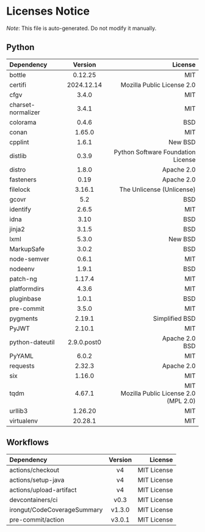 # Licenses Notice
*Note*: This file is auto-generated. Do not modify it manually.
## Python
| Dependency | Version | License |
|:-----------|:-------:|--------:|
|bottle|0.12.25|MIT|
|certifi|2024.12.14|Mozilla Public License 2.0|
|cfgv|3.4.0|MIT|
|charset-normalizer|3.4.1|MIT|
|colorama|0.4.6|BSD|
|conan|1.65.0|MIT|
|cpplint|1.6.1|New BSD|
|distlib|0.3.9|Python Software Foundation License|
|distro|1.8.0|Apache 2.0|
|fasteners|0.19|Apache 2.0|
|filelock|3.16.1|The Unlicense (Unlicense)|
|gcovr|5.2|BSD|
|identify|2.6.5|MIT|
|idna|3.10|BSD|
|jinja2|3.1.5|BSD|
|lxml|5.3.0|New BSD|
|MarkupSafe|3.0.2|BSD|
|node-semver|0.6.1|MIT|
|nodeenv|1.9.1|BSD|
|patch-ng|1.17.4|MIT|
|platformdirs|4.3.6|MIT|
|pluginbase|1.0.1|BSD|
|pre-commit|3.5.0|MIT|
|pygments|2.19.1|Simplified BSD|
|PyJWT|2.10.1|MIT|
|python-dateutil|2.9.0.post0|Apache 2.0<br/>BSD|
|PyYAML|6.0.2|MIT|
|requests|2.32.3|Apache 2.0|
|six|1.16.0|MIT|
|tqdm|4.67.1|MIT<br/>Mozilla Public License 2.0 (MPL 2.0)|
|urllib3|1.26.20|MIT|
|virtualenv|20.28.1|MIT|
## Workflows
| Dependency | Version | License |
|:-----------|:-------:|--------:|
|actions/checkout|v4|MIT License|
|actions/setup-java|v4|MIT License|
|actions/upload-artifact|v4|MIT License|
|devcontainers/ci|v0.3|MIT License|
|irongut/CodeCoverageSummary|v1.3.0|MIT License|
|pre-commit/action|v3.0.1|MIT License|
